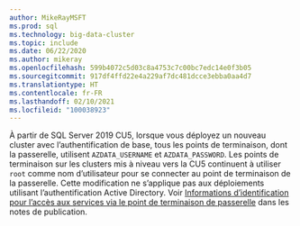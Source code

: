 ```yaml
---
author: MikeRayMSFT
ms.prod: sql
ms.technology: big-data-cluster
ms.topic: include
ms.date: 06/22/2020
ms.author: mikeray
ms.openlocfilehash: 599b4072c5d03c8a4753c7c00bc7edc14e0f3b05
ms.sourcegitcommit: 917df4ffd22e4a229af7dc481dcce3ebba0aa4d7
ms.translationtype: HT
ms.contentlocale: fr-FR
ms.lasthandoff: 02/10/2021
ms.locfileid: "100038923"
---
```

À partir de SQL Server 2019 CU5, lorsque vous déployez un nouveau cluster avec l’authentification de base, tous les points de terminaison, dont la passerelle, utilisent `AZDATA_USERNAME` et `AZDATA_PASSWORD`. Les points de terminaison sur les clusters mis à niveau vers la CU5 continuent à utiliser `root` comme nom d’utilisateur pour se connecter au point de terminaison de la passerelle. Cette modification ne s’applique pas aux déploiements utilisant l’authentification Active Directory. Voir [Informations d’identification pour l’accès aux services via le point de terminaison de passerelle](../big-data-cluster/release-notes-big-data-cluster.md#credentials-for-accessing-services-through-gateway-endpoint) dans les notes de publication.